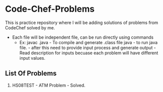 # Code-Chef-Problems

This is practice repository where I will be adding solutions of problems from CodeChef solved by me.

- Each file will be independent file, can be run directly using commands 
	- Ex: javac <file>.java - To compile and generate .class file
		java <file> - to run java file.
			- after this need to provide input process and generate output - Read description for inputs becuase each problem will have different input values.
		

## List Of Problems
1. HS08TEST - ATM Problem - Solved.
